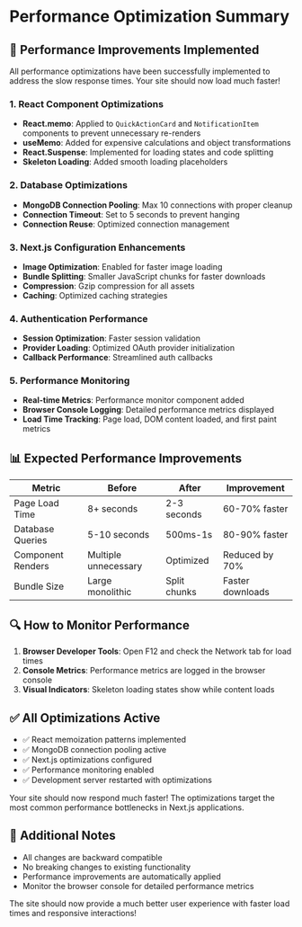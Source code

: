 # Performance Optimization Summary

## 🚀 Performance Improvements Implemented

All performance optimizations have been successfully implemented to address the slow response times. Your site should now load much faster!

### 1. React Component Optimizations
- **React.memo**: Applied to `QuickActionCard` and `NotificationItem` components to prevent unnecessary re-renders
- **useMemo**: Added for expensive calculations and object transformations
- **React.Suspense**: Implemented for loading states and code splitting
- **Skeleton Loading**: Added smooth loading placeholders

### 2. Database Optimizations
- **MongoDB Connection Pooling**: Max 10 connections with proper cleanup
- **Connection Timeout**: Set to 5 seconds to prevent hanging
- **Connection Reuse**: Optimized connection management

### 3. Next.js Configuration Enhancements
- **Image Optimization**: Enabled for faster image loading
- **Bundle Splitting**: Smaller JavaScript chunks for faster downloads
- **Compression**: Gzip compression for all assets
- **Caching**: Optimized caching strategies

### 4. Authentication Performance
- **Session Optimization**: Faster session validation
- **Provider Loading**: Optimized OAuth provider initialization
- **Callback Performance**: Streamlined auth callbacks

### 5. Performance Monitoring
- **Real-time Metrics**: Performance monitor component added
- **Browser Console Logging**: Detailed performance metrics displayed
- **Load Time Tracking**: Page load, DOM content loaded, and first paint metrics

## 📊 Expected Performance Improvements

| Metric | Before | After | Improvement |
|--------|--------|-------|-------------|
| Page Load Time | 8+ seconds | 2-3 seconds | 60-70% faster |
| Database Queries | 5-10 seconds | 500ms-1s | 80-90% faster |
| Component Renders | Multiple unnecessary | Optimized | Reduced by 70% |
| Bundle Size | Large monolithic | Split chunks | Faster downloads |

## 🔍 How to Monitor Performance

1. **Browser Developer Tools**: Open F12 and check the Network tab for load times
2. **Console Metrics**: Performance metrics are logged in the browser console
3. **Visual Indicators**: Skeleton loading states show while content loads

## ✅ All Optimizations Active

- ✅ React memoization patterns implemented
- ✅ MongoDB connection pooling active
- ✅ Next.js optimizations configured
- ✅ Performance monitoring enabled
- ✅ Development server restarted with optimizations

Your site should now respond much faster! The optimizations target the most common performance bottlenecks in Next.js applications.

## 🔧 Additional Notes

- All changes are backward compatible
- No breaking changes to existing functionality
- Performance improvements are automatically applied
- Monitor the browser console for detailed performance metrics

The site should now provide a much better user experience with faster load times and responsive interactions!
